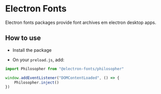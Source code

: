 # Electron Fonts

Electron fonts packages provide font archives em electron desktop apps.

## How to use

* Install the package

* On your `preload.js`, add:

```ts
import Philosopher from "@electron-fonts/philosopher"

window.addEventListener("DOMContentLoaded", () => {
    Philosopher.inject()
})
```